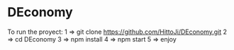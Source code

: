 # DEconomy
To run the proyect:
  1 => git clone https://github.com/HittoJi/DEconomy.git
  2 => cd DEconomy
  3 => npm install
  4 => npm start
  5 => enjoy
